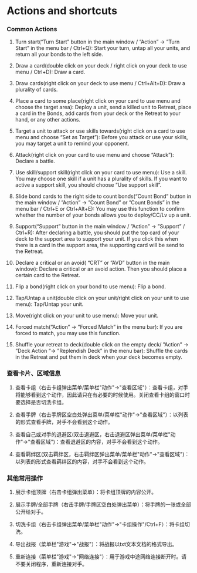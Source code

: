 # Actions and shortcuts

### Common Actions

1. Turn start(“Turn Start” button in the main window / ”Action” → ”Turn Start” in the menu bar / Ctrl+Q): Start your turn, untap all your units, and return all your bonds to the left side.

2. Draw a card(double click on your deck / right click on your deck to use menu / Ctrl+D): Draw a card.

3. Draw cards(right click on your deck to use menu / Ctrl+Alt+D): Draw a plurality of cards.

4. Place a card to some place(right click on your card to use menu and choose the target area): Deploy a unit, send a killed unit to Retreat, place a card in the Bonds, add cards from your deck or the Retreat to your hand, or any other actions.

5. Target a unit to attack or use skills towards(right click on a card to use menu and choose “Set as Target”): Before you attack or use your skills, you may target a unit to remind your opponent.

6. Attack(right click on your card to use menu and choose “Attack”): Declare a battle.

7. Use skill/support skill(right click on your card to use menu): Use a skill. You may choose one skill if a unit has a plurality of skills. If you want to active a support skill, you should choose “Use support skill”.

8. Slide bond cards to the right side to count bonds(“Count Bond” button in the main window / ”Action” → ”Count Bond” or ”Count Bonds” in the menu bar / Ctrl+E or Ctrl+Alt+E): You may use this function to confirm whether the number of your bonds allows you to deploy/CC/Lv up a unit.

9. Support(“Support” button in the main window / ”Action” → ”Support” / Ctrl+R): After declaring a battle, you should put the top card of your deck to the support area to support your unit. If you click this when there is a card in the support area, the supporting card will be send to the Retreat.

10. Declare a critical or an avoid( “CRT” or ”AVD” button in the main window): Declare a critical or an avoid action. Then you should place a certain card to the Retreat.

11. Flip a bond(right click on your bond to use menu): Flip a bond.

12. Tap/Untap a unit(double click on your unit/right click on your unit to use menu): Tap/Untap your unit.

13. Move(right click on your unit to use menu): Move your unit.

14. Forced match(“Action” → ”Forced Match” in the menu bar): If you are forced to match, you may use this function.

15. Shuffle your retreat to deck(double click on the empty deck/ ”Action” → ”Deck Action “→ ”Replendish Deck” in the menu bar): Shuffle the cards in the Retreat and put them in deck when your deck becomes empty.



### 查看卡片、区域信息

1.  查看卡组（右击卡组弹出菜单/菜单栏"动作"→"查看区域"）：查看卡组，对手将能够看到这个动作，因此请只在有必要的时候使用。关闭查看卡组的窗口时要选择是否切洗卡组。

2.  查看手牌（右击手牌区空白处弹出菜单/菜单栏"动作"→"查看区域"）：以列表的形式查看手牌，对手不会看到这个动作。

3.  查看自己或对手的退避区(双击退避区，右击退避区弹出菜单/菜单栏"动作"→"查看区域")：查看退避区的内容，对手不会看到这个动作。

4.  查看羁绊区(双击羁绊区，右击羁绊区弹出菜单/菜单栏"动作"→"查看区域")：以列表的形式查看羁绊区的内容，对手不会看到这个动作。

### 其他常用操作

1.  展示卡组顶牌（右击卡组弹出菜单）：将卡组顶牌的内容公开。

2.  展示手牌/全部手牌（右击手牌/手牌区空白处弹出菜单）：将手牌的一张或全部公开给对手。

3.  切洗卡组（右击卡组弹出菜单/菜单栏"动作"→"卡组操作"/Ctrl+F）：将卡组切洗。

4.  导出战报（菜单栏"游戏"→"战报"）：将战报以txt文本文档的格式导出。

5.  重新连接（菜单栏"游戏"→"网络连接"）：用于游戏中途网络连接断开时。请不要关闭程序，重新连接对手。
